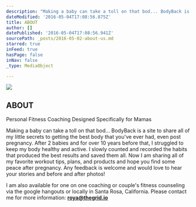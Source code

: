 ```yaml
---
description: "Making a baby can take a toll on that bod... BodyBack is a site to share all of my little secrets to getting the best body that you've ever had, even post pregnancy. After 2 babies and for over 10 years before that, I struggled to keep my body healthy and active. I slowly counted and recorded the habits that produced the best results and saved them all. Now I am sharing all of my favorite workout tips, plans, and products and hope you find some peace after pregnancy. Any feedback is welcome and would love to hear your stories and before and after photos!"
dateModified: '2016-05-04T17:08:56.875Z'
title: ABOUT
author: []
datePublished: '2016-05-04T17:08:56.941Z'
sourcePath: _posts/2016-05-02-about-us.md
starred: true
inFeed: true
hasPage: false
inNav: false
_type: MediaObject

---
```

<article style=""><img src="https://s3-us-west-2.amazonaws.com/the-grid-img/p/06ef19fd1a3fde4b6cc3a941b5adec4c70aa0075.png" /><h1>ABOUT</h1><p>Personal Fitness Coaching Designed Specifically for Mamas</p></article>

Making a baby can take a toll on that bod... BodyBack is a site to share all of my little secrets to getting the best body that you've ever had, even post pregnancy. After 2 babies and for over 10 years before that, I struggled to keep my body healthy and active. I slowly counted and recorded the habits that produced the best results and saved them all. Now I am sharing all of my favorite workout tips, plans, and products and hope you find some peace after pregnancy. Any feedback is welcome and would love to hear your stories and before and after photos!

I am also available for one on one coaching or couple's fitness counseling via the google hangouts or locally in Santa Rosa, California. Please contact me for more information: **roya@thegrid.io**